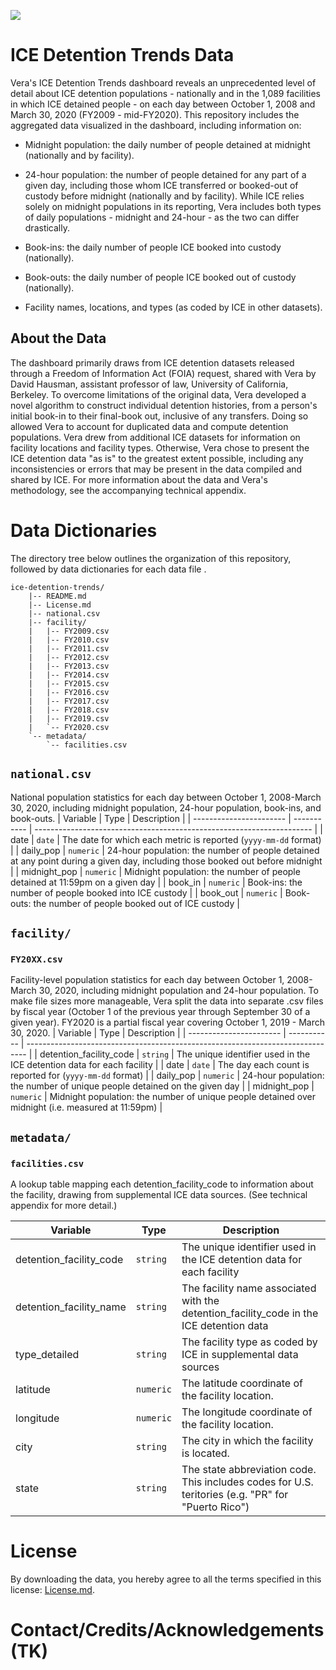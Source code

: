 ![](https://www.vera.org/dist/img/logo_full.svg)

# ICE Detention Trends Data
Vera's ICE Detention Trends dashboard<!-- TODO: Link here --> reveals an unprecedented level of detail about ICE detention populations - nationally and in the 1,089 facilities in which ICE detained people - on each day between October 1, 2008 and March 30, 2020 (FY2009 - mid-FY2020). This repository includes the aggregated data visualized in the dashboard, including information on:

* Midnight population: the daily number of people detained at midnight (nationally and by facility).

* 24-hour population: the number of people detained for any part of a given day, including those whom ICE transferred or booked-out of custody before midnight (nationally and by facility). While ICE relies solely on midnight populations in its reporting, Vera includes both types of daily populations - midnight and 24-hour - as the two can differ drastically.

* Book-ins: the daily number of people ICE booked into custody (nationally).

* Book-outs: the daily number of people ICE booked out of custody (nationally).

* Facility names, locations, and types (as coded by ICE in other datasets).

## About the Data
The dashboard primarily draws from ICE detention datasets released through a Freedom of Information Act (FOIA) request, shared with Vera by David Hausman, assistant professor of law, University of California, Berkeley. To overcome limitations of the original data, Vera developed a novel algorithm to construct individual detention histories, from a person's initial book-in to their final-book out, inclusive of any transfers. Doing so allowed Vera to account for duplicated data and compute detention populations. Vera drew from additional ICE datasets for information on facility locations and facility types. Otherwise, Vera chose to present the ICE detention data "as is" to the greatest extent possible, including any inconsistencies or errors that may be present in the data compiled and shared by ICE. For more information about the data and Vera's methodology, see the accompanying technical appendix<!-- TODO: Link here -->.

# Data Dictionaries
The directory tree below outlines the organization of this repository, followed by data dictionaries for each data file <!-- TODO: Fill in link -->.


```
ice-detention-trends/
    |-- README.md
    |-- License.md
    |-- national.csv
    |-- facility/
    |   |-- FY2009.csv
    |   |-- FY2010.csv
    |   |-- FY2011.csv
    |   |-- FY2012.csv
    |   |-- FY2013.csv
    |   |-- FY2014.csv
    |   |-- FY2015.csv
    |   |-- FY2016.csv
    |   |-- FY2017.csv
    |   |-- FY2018.csv
    |   |-- FY2019.csv
    |   `-- FY2020.csv
    `-- metadata/
        `-- facilities.csv
```


## `national.csv`
National population statistics for each day between October 1, 2008-March 30, 2020, including midnight population, 24-hour population, book-ins, and book-outs.
| Variable                | Type        | Description                                                                              |
| ----------------------- | ----------- | --------------------------------------------------------------------- |
| date                    | `date` | The date for which each metric is reported (`yyyy-mm-dd` format)              |
| daily_pop                 | `numeric`   | 24-hour population: the number of people detained at any point during a given day, including those booked out before midnight         |
| midnight_pop            | `numeric`   | Midnight population: the number of people detained at 11:59pm on a given day  |
| book_in                 | `numeric`   | Book-ins: the number of people booked into ICE custody              |
| book_out                | `numeric`   | Book-outs: the number of people booked out of ICE custody            |


## `facility/`
### `FY20XX.csv`
Facility-level population statistics for each day between October 1, 2008-March 30, 2020, including midnight population and 24-hour population.  To make file sizes more manageable, Vera split the data into separate .csv files by fiscal year (October 1 of the previous year through September 30 of a given year). FY2020 is a partial fiscal year covering October 1, 2019 - March 30, 2020.
| Variable                | Type        | Description                                                                    |
| ----------------------- | ----------- | ------------------------------------------------------------------------------ |
| detention_facility_code | `string`    | The unique identifier used in the ICE detention data for each facility    |
| date                    | `date` | The day each count is reported for (`yyyy-mm-dd` format)                       |
| daily_pop                 | `numeric`   | 24-hour population: the number of unique people detained on the given day                          |
| midnight_pop                     | `numeric`   | Midnight population: the number of unique people detained over midnight (i.e. measured at 11:59pm)  |

## `metadata/`
### `facilities.csv`
A lookup table mapping each detention_facility_code to information about the facility, drawing from supplemental ICE data sources. (See technical appendix for more detail.)

| Variable                | Type      | Description                                                                                |
| ----------------------- | --------- | ------------------------------------------------------------------------------------------ |
| detention_facility_code | `string`  | The unique identifier used in the ICE detention data for each facility                |
| detention_facility_name | `string`  | The facility name associated with the detention_facility_code in the ICE detention data          |
| type_detailed           | `string`  | The facility type as coded by ICE in supplemental data sources   |
| latitude                | `numeric` | The latitude coordinate of the facility location.                                 |
| longitude               | `numeric` | The longitude coordinate of the facility location.        |
| city                   | `string`  | The city in which the facility is located. |
| state                   | `string`  | The state abbreviation code. This includes codes for U.S. teritories (e.g. "PR" for "Puerto Rico") |

# License
By downloading the data, you hereby agree to all the terms specified in this license: [License.md](License.md).

# Contact/Credits/Acknowledgements (TK)